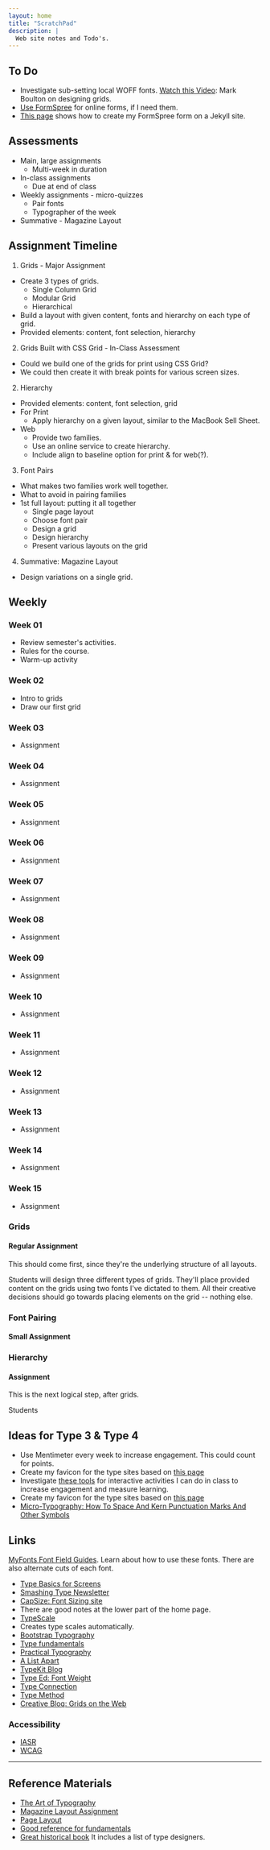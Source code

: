 ```yaml
---
layout: home
title: "ScratchPad"
description: |
  Web site notes and Todo's.
---
```


## To Do

- Investigate sub-setting local WOFF fonts.
[Watch this Video](https://vimeo.com/239782886): Mark Boulton on designing grids.
- [Use FormSpree](https://formspree.io/) for online forms, if I need them.
- [This page](https://blog.webjeda.com/jekyll-snippets/) shows how to create my FormSpree form on a Jekyll site.

## Assessments

- Main, large assignments
  - Multi-week in duration
- In-class assignments
  - Due at end of class
- Weekly assignments - micro-quizzes
  - Pair fonts
  - Typographer of the week
- Summative - Magazine Layout

## Assignment Timeline

1. Grids - Major Assignment
- Create 3 types of grids.
  - Single Column Grid
  - Modular Grid
  - Hierarchical
- Build a layout with given content, fonts and hierarchy on each type of grid.
- Provided elements: content, font selection, hierarchy
2. Grids Built with CSS Grid - In-Class Assessment
- Could we build one of the grids for print using CSS Grid?
- We could then create it with break points for various screen sizes.
2. Hierarchy
- Provided elements: content, font selection, grid
- For Print
  - Apply hierarchy on a given layout, similar to the MacBook Sell Sheet.
- Web
  - Provide two families.
  - Use an online service to create hierarchy.
  - Include align to baseline option for print & for web(?).
3. Font Pairs
- What makes two families work well together.
- What to avoid in pairing families
- 1st full layout: putting it all together
  - Single page layout
  - Choose font pair
  - Design a grid
  - Design hierarchy
  - Present various layouts on the grid
4. Summative: Magazine Layout
- Design variations on a single grid.

## Weekly

### Week 01

- Review semester's activities.
- Rules for the course.
- Warm-up activity

### Week 02

- Intro to grids
- Draw our first grid

### Week 03

- Assignment

### Week 04

- Assignment

### Week 05

- Assignment

### Week 06

- Assignment

### Week 07

- Assignment

### Week 08

- Assignment

### Week 09

- Assignment

### Week 10

- Assignment

### Week 11

- Assignment

### Week 12

- Assignment

### Week 13

- Assignment

### Week 14

- Assignment

### Week 15

- Assignment



### Grids
#### Regular Assignment

This should come first, since they're the underlying structure of all layouts.

Students will design three different types of grids. They'll place provided content on the grids using two fonts I've dictated to them. All their creative decisions should go towards placing elements on the grid -- nothing else.

### Font Pairing
#### Small Assignment



### Hierarchy
#### Assignment

This is the next logical step, after grids.

Students



## Ideas for Type 3 & Type 4

- Use Mentimeter every week to increase engagement. This could count for points.
- Create my favicon for the type sites based on [this page](https://evilmartians.com/chronicles/how-to-favicon-in-2021-six-files-that-fit-most-needs)
- Investigate [these tools](https://www.algonquincollege.com/lts/top-tools/) for interactive activities I can do in class to increase engagement and measure learning.
- Create my favicon for the type sites based on [this page](https://evilmartians.com/chronicles/how-to-favicon-in-2021-six-files-that-fit-most-needs)
- [Micro-Typography: How To Space And Kern Punctuation Marks And Other Symbols](https://www.smashingmagazine.com/2020/05/micro-typography-space-kern-punctuation-marks-symbols/)

## Links

[MyFonts Font Field Guides](https://www.myfonts.com/content/font-field-guide). Learn about how to use these fonts. There are also alternate cuts of each font.

- [Type Basics for Screens](https://www.smashingmagazine.com/2018/06/reference-guide-typography-mobile-web-design/)
- [Smashing Type Newsletter](https://mailchi.mp/smashingmagazine/smashing-newsletter-298-web-typography?e=db00feeaa2)
- [CapSize: Font Sizing site](https://seek-oss.github.io/capsize/)
- There are good notes at the lower part of the home page.
- [TypeScale](https://type-scale.com)
- Creates type scales automatically.
- [Bootstrap Typography](https://getbootstrap.com/docs/3.3/css/)
- [Type fundamentals](https://cssclass.com/2020/05/18/css-basics-for-typography/)
- [Practical Typography](https://practicaltypography.com/)
- [A List Apart](https://alistapart.com/article/how-we-read/)
- [TypeKit Blog](https://blog.typekit.com/)
- [Type Ed: Font Weight](https://type-ed.com/resources/rag-right/2017/11/13/font-weight-size)
- [Type Connection](http://www.typeconnection.com/index.php)
- [Type Method](https://type.method.ac/)
- [Creative Bloq: Grids on the Web](https://www.creativebloq.com/web-design/grid-theory-41411345)

### Accessibility

- [IASR](https://www.aoda.ca/what-is-the-integrated-accessibility-standards-regulation-iasr/)
- [WCAG](https://www.w3.org/TR/WCAG20/)

----

## Reference Materials

- [The Art of Typography](https://learning.oreilly.com/library/view/the-art-of/9781315301532/)
- [Magazine Layout Assignment](https://learning.oreilly.com/library/view/the-type-project/9780136816034/ch34.xhtml#ch34)
- [Page Layout](https://learning.oreilly.com/library/view/lessons-in-typography/9780133993738/ch05.html)
- [Good reference for fundamentals](https://learning.oreilly.com/library/view/design-elements-typography/9781592537679/)
- [Great historical book](https://learning.oreilly.com/library/view/typography-referenced/9781592537020/) It includes a list of type designers.
